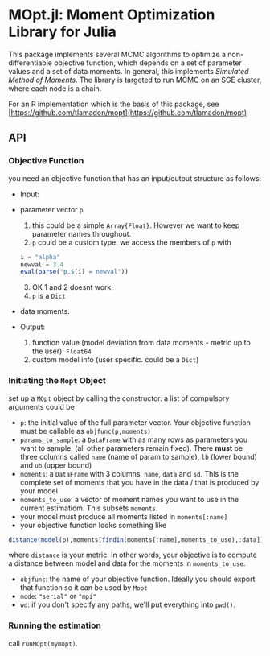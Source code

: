 

# MOpt.jl: Moment Optimization Library for Julia

This package implements several MCMC algorithms to optimize a non-differentiable objective function, which depends on a set of parameter values and a set of data moments. In general, this implements *Simulated Method of Moments*. The library is targeted to run MCMC on an SGE cluster, where each node is a chain.

For an R implementation which is the basis of this package, see [https://github.com/tlamadon/mopt](https://github.com/tlamadon/mopt)

## API

### Objective Function

you need an objective function that has an input/output structure as follows:

* Input: 
* parameter vector `p` 
	1. this could be a simple `Array{Float}`. However we want to keep parameter names throughout.
	2. `p` could be a custom type. we access the members of `p` with 
	
	```julia
	i = "alpha"
	newval = 3.4
	eval(parse("p.$(i) = newval"))
	```
	3. OK 1 and 2 doesnt work.
	4. `p` is a `Dict`
	
* data moments. 

* Output: 
	1. function value (model deviation from data moments - metric up to the user): `Float64`
	2. custom model info (user specific. could be a `Dict`)

### Initiating the `Mopt` Object

set up a `MOpt` object by calling the constructor. a list of compulsory arguments could be

* `p`: the initial value of the full parameter vector. Your objective function must be callable as `objfunc(p,moments)`
* `params_to_sample`: a `DataFrame` with as many rows as parameters you want to sample. (all other parameters remain fixed). There **must** be three columns called `name` (name of param to sample), `lb` (lower bound) and `ub` (upper bound)
* `moments`: a `DataFrame` with 3 columns, `name`, `data` and `sd`. This is the complete set of moments that you have in the data / that is produced by your model
* `moments_to_use`: a vector of moment names you want to use in the current estimatiom. This subsets `moments`.
* your model must produce all moments listed in `moments[:name]`
* your objective function looks something like 

```julia
distance(model(p),moments[findin(moments[:name],moments_to_use),:data])
```

where `distance` is your metric. In other words, your objective is to compute a distance between model and data for the moments in `moments_to_use`.
* `objfunc`: the name of your objective function. Ideally you should export that function so it can be used by `Mopt`
* `mode`: `"serial"` or `"mpi"`
* `wd`: if you don't specify any paths, we'll put everything into `pwd()`.


### Running the estimation

call `runMOpt(mymopt)`.






